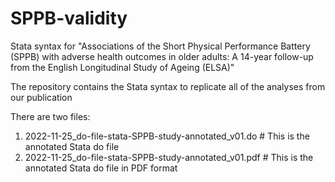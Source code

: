 # SPPB-validity
Stata syntax for "Associations of the Short Physical Performance Battery (SPPB) with adverse health outcomes in older adults: A 14-year follow-up from the English Longitudinal Study of Ageing (ELSA)"

The repository contains the Stata syntax to replicate all of the analyses from our publication

There are two files:
1. 2022-11-25_do-file-stata-SPPB-study-annotated_v01.do # This is the annotated Stata do file
2. 2022-11-25_do-file-stata-SPPB-study-annotated_v01.pdf # This is the annotated Stata do file in PDF format
